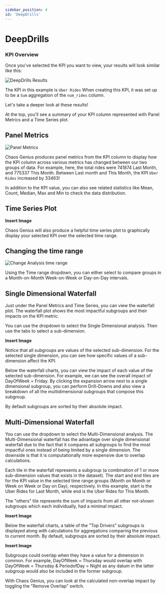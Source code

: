 ```yaml
---
sidebar_position: 4
id: 'DeepDrills'
---
```


# DeepDrills

### KPI Overview

Once you've selected the KPI you want to view, your results will look similar like this:

![DeepDrills Results](/img/kpi-and-dashboard/DeepDrills.png)

The KPI in this example is `Uber Rides` When creating this KPI, it was set up to be a `Sum` aggregation of the `num_rides` column.

Let's take a deeper look at these results!

At the top, you'll see a summary of your KPI column represented with Panel Metrics and a Time Series plot.

## Panel Metrics

![Panel Metrics](/img/kpi-and-dashboard/panel_metrics.png)

Chaos Genius produces panel metrics from the KPI column to display how the KPI column across various metrics has changed between our two groups of data. For example, here, the total rides were 741874 Last Month, and 775337 This Month. Between Last month and This Month, the KPI `Uber Rides` increased by 33463!

In addition to the KPI value, you can also see related statistics like Mean, Count, Median, Max and Min to check the data distribution.

## Time Series Plot

**Insert Image**

Chaos Genius will also produce a helpful time series plot to graphically display your selected KPI over the selected time range.

## Changing the time range

![Change Analysis time range](/img/kpi-and-dashboard/change_time_range.png)

Using the Time range dropdown, you can either select to compare groups in a Month-on-Month Week-on-Week or Day-on-Day intervals.

## Single Dimensional Waterfall

Just under the Panel Metrics and Time Series, you can view the waterfall plot. The waterfall plot shows the most impactful subgroups and their impacts on the KPI metric.

You can use the dropdown to select the Single Dimensional analysis. Then use the tabs to select a sub-dimension.

**Insert Image**

Notice that all subgroups are values of the selected sub-dimension. For the selected single dimension, you can see how specific values of a sub-dimension affect the KPI.

Below the waterfall charts, you can view the impact of each value of the selected sub-dimension. For example, we can see the overall impact of DayOfWeek = Friday. By clicking the expansion arrow next to a single dimensional subgroup, you can perform Drill-Downs and also view a breakdown of all the multidimensional subgroups that compose this subgroup.

By default subgroups are sorted by their absolute impact.

## Multi-Dimensional Waterfall

You can use the dropdown to select the Multi-Dimensional analysis. The Multi-Dimensional waterfall has the advantage over single dimensional waterfall due to the fact that it compares all subgroups to find the most impactful ones instead of being limited by a single dimension. The downside is that it is computationally more expensive due to overlap calculations.

Each tile in the waterfall represents a subgroup (a combination of 1 or more sub-dimension values that exists in the dataset). The start and end tiles are for the KPI value in the selected time range groups (Month on Month or Week on Week or Day on Day), respectively. In this example, start is the Uber Rides for Last Month, while end is the Uber Rides for This Month.

The "others" tile represents the sum of impacts from all other not-shown subgroups which each individually, had a minimal impact.

**Insert Image**

Below the waterfall charts, a table of the "Top Drivers" subgroups is displayed along with calculations for aggregations comparing the previous to current month. By default, subgroups are sorted by their absolute impact.

**Insert Image**


Subgroups could overlap when they have a value for a dimension in common. For example, DayOfWeek = Thursday would overlap with DayOfWeek = Thursday & PeriodofDay = Night as any datum in the latter subgroup would also be included in the former subgroup.

With Chaos Genius, you can look at the calculated non-overlap impact by toggling the "Remove Overlap" switch.
